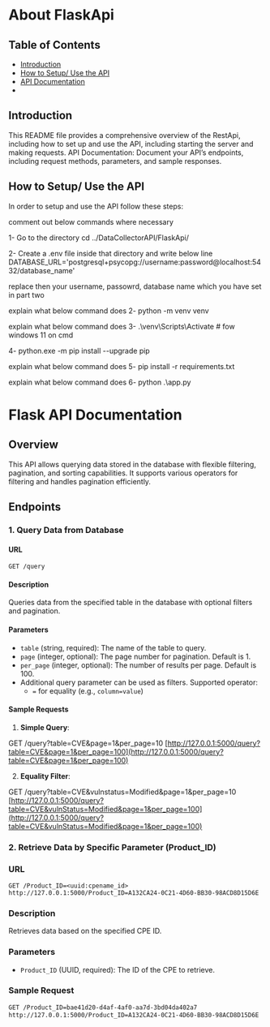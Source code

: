 # About FlaskApi


## Table of Contents
- [Introduction](#introduction)
- [How to Setup/ Use the API](#??)
- [API Documentation](#api-documentation)
- 


## Introduction
This README file provides a comprehensive overview of the RestApi, including how to set up and use the API, including starting the server and making requests. API Documentation: Document your API’s endpoints, including request methods, parameters, and sample responses.


## How to Setup/ Use the API
In order to setup and use the API follow these steps:

comment out below commands where necessary

1- Go to the directory cd ../DataCollectorAPI/FlaskApi/ 

2- Create a .env file inside that directory and write below line
DATABASE_URL='postgresql+psycopg://username:password@localhost:5432/database_name'

replace then your username, passowrd, database name which you have set in part two

explain what below command does
2- python -m venv venv 

explain what below command does
3- .\venv\Scripts\Activate   # fow windows 11 on cmd

4- python.exe -m pip install --upgrade pip 

explain what below command does
5- pip install -r requirements.txt 

explain what below command does
6- python .\app.py



# Flask API Documentation

## Overview

This API allows querying data stored in the database with flexible filtering, pagination, and sorting capabilities. It supports various operators for filtering and handles pagination efficiently.

## Endpoints

### 1. Query Data from Database

#### URL

`GET /query`

#### Description

Queries data from the specified table in the database with optional filters and pagination.

#### Parameters

- `table` (string, required): The name of the table to query.
- `page` (integer, optional): The page number for pagination. Default is 1.
- `per_page` (integer, optional): The number of results per page. Default is 100.
- Additional query parameter can be used as filters. Supported operator:
  - `=` for equality (e.g., `column=value`)


#### Sample Requests

1. **Simple Query**:

GET /query?table=CVE&page=1&per_page=10
[http://127.0.0.1:5000/query?table=CVE&page=1&per_page=100](http://127.0.0.1:5000/query?table=CVE&page=1&per_page=100)




2. **Equality Filter**:

GET /query?table=CVE&vulnstatus=Modified&page=1&per_page=10
[http://127.0.0.1:5000/query?table=CVE&vulnStatus=Modified&page=1&per_page=100](http://127.0.0.1:5000/query?table=CVE&vulnStatus=Modified&page=1&per_page=100)



### 2. Retrieve Data by Specific Parameter (Product_ID)

### URL
`GET /Product_ID=<uuid:cpename_id>`
`http://127.0.0.1:5000/Product_ID=A132CA24-0C21-4D60-BB30-98ACD8D15D6E`


### Description
Retrieves data based on the specified CPE ID.

### Parameters
- `Product_ID` (UUID, required): The ID of the CPE to retrieve.

### Sample Request
```bash
GET /Product_ID=bae41d20-d4af-4af0-aa7d-3bd04da402a7
http://127.0.0.1:5000/Product_ID=A132CA24-0C21-4D60-BB30-98ACD8D15D6E
